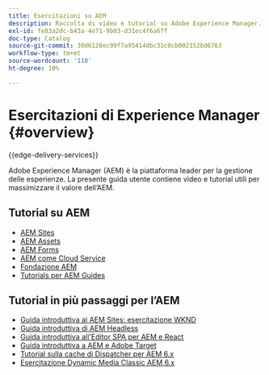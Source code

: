 ```yaml
---
title: Esercitazioni su AEM
description: Raccolta di video e tutorial su Adobe Experience Manager.
exl-id: fe83a2dc-b43a-4e71-9b03-d31ec4f6a6ff
doc-type: Catalog
source-git-commit: 30d6120ec99f7a95414dbc31c0cb002152bd6763
workflow-type: tm+mt
source-wordcount: '110'
ht-degree: 10%

---
```


# Esercitazioni di Experience Manager {#overview}

{{edge-delivery-services}}

Adobe Experience Manager (AEM) è la piattaforma leader per la gestione delle esperienze. La presente guida utente contiene video e tutorial utili per massimizzare il valore dell’AEM.

## Tutorial su AEM

+ [AEM Sites](https://experienceleague.adobe.com/docs/experience-manager-learn/sites/overview.html)
+ [AEM Assets](https://experienceleague.adobe.com/docs/experience-manager-learn/assets/overview.html)
+ [AEM Forms](https://experienceleague.adobe.com/docs/experience-manager-learn/forms/overview.html)
+ [AEM come Cloud Service](https://experienceleague.adobe.com/docs/experience-manager-learn/cloud-service/overview.html?lang=it)
+ [Fondazione AEM](https://experienceleague.adobe.com/docs/experience-manager-learn/foundation/overview.html)
+ [Tutorials per AEM Guides](https://experienceleague.adobe.com/docs/experience-manager-guides-learn/tutorials/overview.html)

## Tutorial in più passaggi per l’AEM

+ [Guida introduttiva ai AEM Sites: esercitazione WKND](https://experienceleague.adobe.com/docs/experience-manager-learn/getting-started-wknd-tutorial-develop/overview.html?lang=it)
+ [Guida introduttiva di AEM Headless](https://experienceleague.adobe.com/docs/experience-manager-learn/getting-started-with-aem-headless/overview.html?lang=it)
+ [Guida introduttiva all&#39;Editor SPA per AEM e React](https://experienceleague.adobe.com/docs/experience-manager-learn/spa-react-tutorial/overview.html)
+ [Guida introduttiva a AEM e Adobe Target](https://experienceleague.adobe.com/docs/experience-manager-learn/aem-target-tutorial/overview.html)
+ [Tutorial sulla cache di Dispatcher per AEM 6.x](https://experienceleague.adobe.com/docs/experience-manager-learn/dispatcher-tutorial/overview.html)
+ [Esercitazione Dynamic Media Classic AEM 6.x](https://experienceleague.adobe.com/docs/experience-manager-learn/dynamic-media-classic-tutorial/overview.html)
